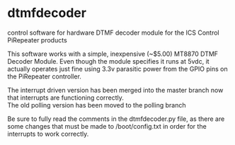 # dtmfdecoder
control software for hardware DTMF decoder module for the ICS Control PiRepeater products

This software works with a simple, inexpensive (~$5.00) MT8870 DTMF Decoder Module.   Even though the module specifies it runs at 5vdc, it actually operates just fine using 3.3v parasitic power from the GPIO pins on the PiRepeater controller.

The interrupt driven version has been merged into the master branch now that interrupts are functioning correctly.  
The old polling version has been moved to the polling branch

Be sure to fully read the comments in the dtmfdecoder.py file, as there are some changes that must be made to /boot/config.txt in order for the interrupts to work correctly.
